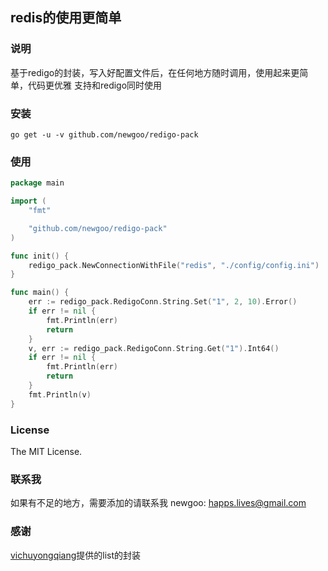 redis的使用更简单
---

### 说明
基于redigo的封装，写入好配置文件后，在任何地方随时调用，使用起来更简单，代码更优雅
支持和redigo同时使用

### 安装
`go get -u -v github.com/newgoo/redigo-pack`

### 使用
```go
package main

import (
	"fmt"

	"github.com/newgoo/redigo-pack"
)

func init() {
	redigo_pack.NewConnectionWithFile("redis", "./config/config.ini")
}

func main() {
	err := redigo_pack.RedigoConn.String.Set("1", 2, 10).Error()
	if err != nil {
		fmt.Println(err)
		return
	}
	v, err := redigo_pack.RedigoConn.String.Get("1").Int64()
	if err != nil {
		fmt.Println(err)
		return
	}
	fmt.Println(v)
}
```


### License
The MIT License.

### 联系我
如果有不足的地方，需要添加的请联系我
newgoo: happs.lives@gmail.com

### 感谢
[vichuyongqiang](https://github.com/vichuyongqiang)提供的list的封装
